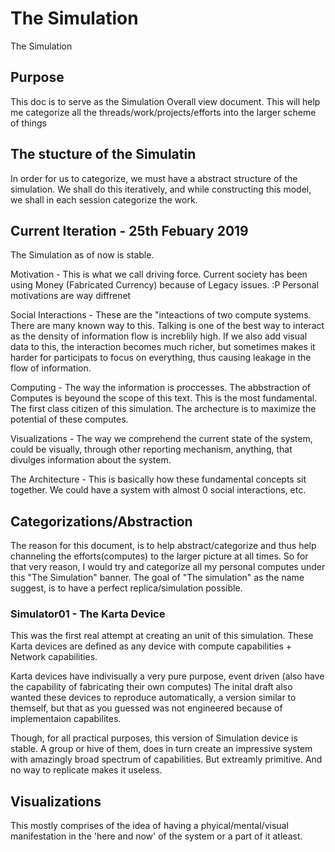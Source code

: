 # The Simulation 
The Simulation

## Purpose
This doc is to serve as the Simulation Overall view document. This will help me categorize all the threads/work/projects/efforts into the larger scheme of things

## The stucture of the Simulatin
In order for us to categorize, we must have a abstract structure of the simulation. We shall do this iteratively, and while constructing this model, we shall in each session categorize the work.

## Current Iteration - 25th Febuary 2019
The Simulation as of now is stable.

Motivation - This is what we call driving force.
	Current society has been using Money (Fabricated Currency) because of Legacy issues. :P
	Personal motivations are way diffrenet

Social Interactions - These are the "inteactions of two compute systems.
	There are many known way to this. Talking is one of the best way to interact as the density of information flow is increblily high.
	If we also add visual data to this, the interaction becomes much richer, but sometimes makes it harder for participats to focus on everything, thus causing leakage in the flow of information.

Computing - The way the information is proccesses. The abbstraction of Computes is beyound the scope of this text.
	This is the most fundamental. The first class citizen of this simulation. 
	The archecture is to maximize the potential of these computes.

Visualizations - The way we comprehend the current state of the system, could be visually, through other reporting mechanism, anything, that divulges information about the system.

The Architecture - This is basically how these fundamental concepts sit together. 
	We could have a system with almost 0 social interactions, etc.


## Categorizations/Abstraction
The reason for this document, is to help abstract/categorize and thus help channeling the efforts(computes) to the larger picture at all times.
So for that very reason, I would try and categorize all my personal computes under this "The Simulation" banner.
The goal of "The simulation" as the name suggest, is to have a perfect replica/simulation possible.

### Simulator01 - The Karta Device
This was the first real attempt at creating an unit of this simulation.
These Karta devices are defined as any device with compute capabilities + Network capabilities.

Karta devices have indivisually a very pure purpose, event driven (also have the capability of fabricating their own computes)
The inital draft also wanted these devices to reproduce automatically, a version similar to themself, but that as you guessed was not engineered because of implementaion capabilites.

Though, for all practical purposes, this version of Simulation device is stable. A group or hive of them, does in turn create an impressive system with amazingly broad spectrum of capabilities. 
But extreamly primitive. And no way to replicate makes it useless.

## Visualizations
This mostly comprises of the idea of having a phyical/mental/visual manifestation in the 'here and now' of the system or a part of it atleast.
